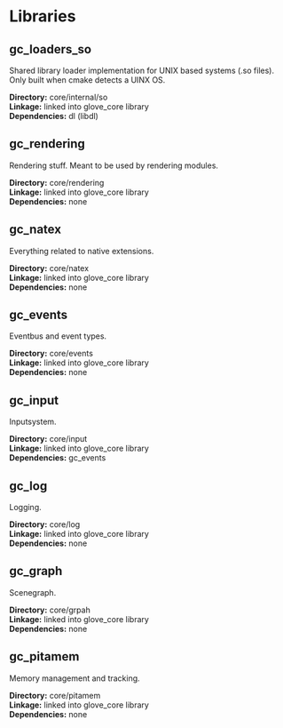 # Libraries


## gc_loaders_so

Shared library loader implementation for UNIX based systems (.so files). Only built when cmake detects a UINX OS.

**Directory:** core/internal/so<br/>
**Linkage:** linked into glove_core library<br/>
**Dependencies:** dl (libdl)


## gc_rendering

Rendering stuff. Meant to be used by rendering modules.

**Directory:** core/rendering<br/>
**Linkage:** linked into glove_core library<br/>
**Dependencies:** none


## gc_natex

Everything related to native extensions.

**Directory:** core/natex<br/>
**Linkage:** linked into glove_core library<br/>
**Dependencies:** none


## gc_events

Eventbus and event types.

**Directory:** core/events<br/>
**Linkage:** linked into glove_core library<br/>
**Dependencies:** none

## gc_input

Inputsystem.

**Directory:** core/input<br/>
**Linkage:** linked into glove_core library<br/>
**Dependencies:** gc_events


## gc_log

Logging.

**Directory:** core/log<br/>
**Linkage:** linked into glove_core library<br/>
**Dependencies:** none


## gc_graph

Scenegraph.

**Directory:** core/grpah<br/>
**Linkage:** linked into glove_core library<br/>
**Dependencies:** none


## gc_pitamem

Memory management and tracking.

**Directory:** core/pitamem<br/>
**Linkage:** linked into glove_core library<br/>
**Dependencies:** none